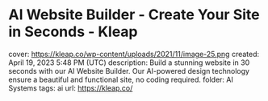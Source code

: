 # AI Website Builder - Create Your Site in Seconds - Kleap

cover: https://kleap.co/wp-content/uploads/2021/11/image-25.png
created: April 19, 2023 5:48 PM (UTC)
description: Build a stunning website in 30 seconds with our AI Website Builder. Our AI-powered design technology ensure a beautiful and functional site, no coding required.
folder: AI Systems
tags: ai
url: https://kleap.co/